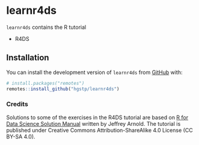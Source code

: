 
<!-- README.md is generated from README.Rmd. Please edit that file -->

# learnr4ds

<!-- badges: start -->
<!-- badges: end -->

`learnr4ds` contains the R tutorial

- R4DS

## Installation

You can install the development version of `learnr4ds` from
[GitHub](https://github.com/) with:

``` r
# install.packages("remotes")
remotes::install_github("hgstp/learnr4ds")
```

### Credits

Solutions to some of the exercises in the R4DS tutorial are based on [R
for Data Science Solution
Manual](https://jrnold.github.io/r4ds-exercise-solutions/) written by
Jeffrey Arnold. The tutorial is published under Creative Commons
Attribution-ShareAlike 4.0 License (CC BY-SA 4.0).
